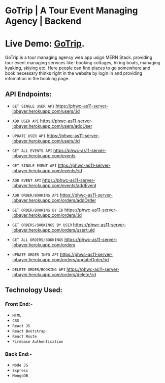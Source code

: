 # GoTrip | A Tour Event Managing Agency | Backend

# Live Demo: [GoTrip](https://phwc-task.web.app/).

GoTrip is a tour managing agency web app usign MERN Stack. providing tour event managing services like: booking cottages, hiring boats, managing kyaking, skiying etc. Here people can find places to go somewhere and book necessary thinks right in the website by login in and providing infomation in the booking page.

## API Endpoints:

- `GET SINGLE USER API`
  https://phwc-as11-server-jobayer.herokuapp.com/users/:id

- `ADD USER API`
  https://phwc-as11-server-jobayer.herokuapp.com/users/addUser

- `UPDATE USER API`
  https://phwc-as11-server-jobayer.herokuapp.com/users/:id

- `GET ALL EVENTS API`
  https://phwc-as11-server-jobayer.herokuapp.com/events

- `GET SINGLE EVENT API`
  https://phwc-as11-server-jobayer.herokuapp.com/events/:id

- `ADD EVENT API`
  https://phwc-as11-server-jobayer.herokuapp.com/events/addEvent

- `ADD ORDER/BOOKING API`
  https://phwc-as11-server-jobayer.herokuapp.com/orders/addOrder

- `GET ORDER/BOOKING BY ID`
  https://phwc-as11-server-jobayer.herokuapp.com/orders/:id

- `GET ORDERS/BOOKINGS BY USER`
  https://phwc-as11-server-jobayer.herokuapp.com/orders/user/:uid

- `GET ALL ORDERS/BOOKINGS`
  https://phwc-as11-server-jobayer.herokuapp.com/orders

- `UPDATE ORDER INFO API`
  https://phwc-as11-server-jobayer.herokuapp.com/orders/updateOrder/:id

- `DELETE ORDER/BOOKING API`
  https://phwc-as11-server-jobayer.herokuapp.com/orders/delete/:id

## Technology Used:

### Front End:-

- `HTML`
- `CSS`
- `React JS`
- `React Bootstrap`
- `React Route`
- `Firebase Authentication`

### Back End:-

- `Node JS`
- `Express`
- `MongoDB`
